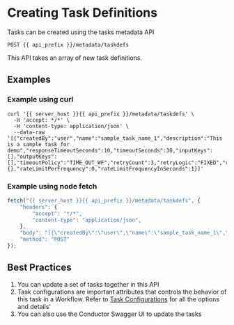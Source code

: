 # Creating Task Definitions
Tasks can be created using the tasks metadata API

`POST {{ api_prefix }}/metadata/taskdefs`

This API takes an array of new task definitions.

## Examples
### Example using curl
```shell
curl '{{ server_host }}{{ api_prefix }}/metadata/taskdefs' \
  -H 'accept: */*' \
  -H 'content-type: application/json' \
  --data-raw '[{"createdBy":"user","name":"sample_task_name_1","description":"This is a sample task for demo","responseTimeoutSeconds":10,"timeoutSeconds":30,"inputKeys":[],"outputKeys":[],"timeoutPolicy":"TIME_OUT_WF","retryCount":3,"retryLogic":"FIXED","retryDelaySeconds":5,"inputTemplate":{},"rateLimitPerFrequency":0,"rateLimitFrequencyInSeconds":1}]'
```

### Example using node fetch
```javascript
fetch("{{ server_host }}{{ api_prefix }}/metadata/taskdefs", {
    "headers": {
        "accept": "*/*",
        "content-type": "application/json",
    },
    "body": "[{\"createdBy\":\"user\",\"name\":\"sample_task_name_1\",\"description\":\"This is a sample task for demo\",\"responseTimeoutSeconds\":10,\"timeoutSeconds\":30,\"inputKeys\":[],\"outputKeys\":[],\"timeoutPolicy\":\"TIME_OUT_WF\",\"retryCount\":3,\"retryLogic\":\"FIXED\",\"retryDelaySeconds\":5,\"inputTemplate\":{},\"rateLimitPerFrequency\":0,\"rateLimitFrequencyInSeconds\":1}]",
    "method": "POST"
});
```
## Best Practices
1. You can update a set of tasks together in this API
2. Task configurations are important attributes that controls the behavior of this task in a Workflow. Refer to [Task Configurations](../../../documentation/configuration/taskdef.md) for all the options and details' 
3. You can also use the Conductor Swagger UI to update the tasks

